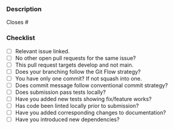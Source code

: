 ### Description
<!-- Include a summary of the changes and which issue is closed/fixed. -->

Closes #

### Checklist
- [ ] Relevant issue linked.
- [ ] No other open pull requests for the same issue?
- [ ] This pull request targets develop and not main.
- [ ] Does your branching follow the Git Flow strategy?
- [ ] You have only one commit? If not squash into one.
- [ ] Does commit message follow conventional commit strategy?
- [ ] Does submission pass tests locally?
- [ ] Have you added new tests showing fix/feature works?
- [ ] Has code been linted locally prior to submission?
- [ ] Have you added corresponding changes to documentation?
- [ ] Have you introduced new dependencies?
